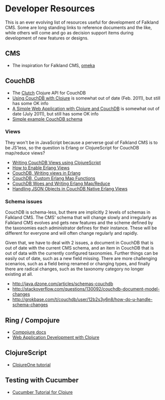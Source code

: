 # Developer Resources

This is an ever evolving list of resources useful for development of Falkland CMS. Some are long standing links to reference documents and the like, while others will come and go as decision support items during development of new features or designs.

## CMS

* The inspiration for Falkland CMS, [omeka](http://omeka.org/codex/Documentation)

## CouchDB

* The [Clutch](https://github.com/clojure-clutch/clutch) Clojure API for CouchDB
* [Using CouchDB with Clojure](http://www.ibm.com/developerworks/java/library/j-couchdb-clojure/) is somewhat out of date (Feb. 2011), but still has some OK info
* [A Simple Web Application with Clojure and CouchDB](http://www.vijaykiran.com/2011/07/18/a-simple-web-application-with-clojure-and-couchdb/) is somewhat out of date (July 2011), but still has some OK info
* [Simple example CouchDB schema](http://wiki.apache.org/couchdb/ApplicationSchema)

### Views

They won't be in JavaScript because a perverse goal of Falkland CMS is to be JS'less, so the question is Erlang or ClojureScript for CouchDB map/reduce views?

* [Writing CouchDB Views using ClojureScript](http://cemerick.com/2011/10/11/writing-couchdb-views-using-clojurescript/)
* [How to Enable Erlang Views](http://wiki.apache.org/couchdb/EnableErlangViews)
* [CouchDB, Writing views in Erlang](http://newtonius.blogspot.com/2012/08/couchdb-writing-views-in-erlang-part-1.html)
* [CouchDB, Custom Erlang Map Functions](http://blog.echolibre.com/2010/02/couchdb-custom-erlang-map-functions/)
* [CouchDB Woes and Writing Erlang Map/Reduce](http://www.the-eleven.com/tlegg/blog/2012/07/06/couchdb-woes-and-writing-erlang-mapreduce/)
* [Handling JSON Objects in CouchDB Native Erlang Views](http://jamietalbot.com/2010/03/18/handling-json-objects-in-couchdb-native-erlang-views/)

### Schema issues

CouchDB is schema-less, but there are implicitly 2 levels of schemas in Falkland CMS. The CMS' schema that will change slowly and irregularly as Falkland CMS evolves and gets new features and the scheme defined by the taxonomies each administrator defines for their instance. These will be different for everyone and will often change regularly and rapidly.

Given that, we have to deal with 2 issues, a document in CouchDB that is out of date with the current CMS schema, and an item in CouchDB that is out of data with the currently configured taxonomies. Further things can be easily out of date, such as a new field missing. There are more challenging scenarios, such as a field being renamed or changing types, and finally there are radical changes, such as the taxonomy category no longer existing at all.

* http://java.dzone.com/articles/schemas-couchdb
* http://stackoverflow.com/questions/130092/couchdb-document-model-changes
* http://grokbase.com/t/couchdb/user/12b2s3y6n8/how-do-u-handle-schema-changes

## Ring / Compojure

* [Compojure docs](http://briancarper.net/clojure/compojure-doc.html)
* [Web Application Development with Clojure](http://www.vijaykiran.com/2012/01/11/web-application-development-with-clojure-part-1/)

## ClojureScript

* [ClojureOne tutorial](http://clojurescriptone.com/)

## Testing with Cucumber

* [Cucumber Tutorial for Clojure](https://github.com/mjul/cucumber-tutorial)